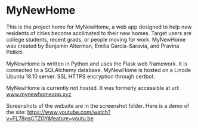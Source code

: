 # MyNewHome
This is the project home for MyNewHome, a web app designed to help new residents of cities become acclimated to their new homes. Target users are college students, recent grads, or people moving for work. MyNewHome was created by Benjamin Alterman, Emilia Garcia-Saravia, and Pravina Pidikiti.

MyNewHome is written in Python and uses the Flask web framework. It is connected to a SQLAlchemy database. MyNewHome is hosted on a Linode Ubuntu 18.10 server. SSL HTTPS encryption through certbot.

MyNewHome is currently not hosted. It was formerly accessible at url: www.mynewhomeapp.xyz

Screenshots of the webaite are in the screenshot folder.
Here is a demo of the site: https://www.youtube.com/watch?v=FL78qsCTZGY&feature=youtu.be
